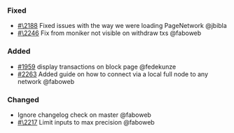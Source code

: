 ### Fixed

- [#\2188](https://github.com/cosmos/voyager/issues/2188) Fixed issues with the way we were loading PageNetwork @jbibla
- [#\2246](https://github.com/cosmos/voyager/issues/2246) Fix from moniker not visible on withdraw txs @faboweb

### Added

- [\#1959](https://github.com/cosmos/voyager/issues/1959) display transactions on block page @fedekunze
- [\#2263](https://github.com/cosmos/voyager/pull/2263) Added guide on how to connect via a local full node to any network @faboweb

### Changed

- Ignore changelog check on master @faboweb
- [#\2217](https://github.com/cosmos/voyager/issues/2217) Limit inputs to max precision @faboweb
